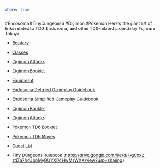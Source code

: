 ```yaml
---
share: true
---
```

#Endosoma #TinyDungeons6 #Digimon #Pokemon 
Here's the giant list of links related to TD6, Endosoma, and other TD6-related projects by Fujiwara Takuya
- [Bestiary](Bestiary.md#)

- [Classes](Classes.md#)

- [Digimon Attacks](Digimon%20Attacks.md#)

- [Digimon Booklet](Digimon%20Booklet.md#)

- [Equipment](Equipment.md#)

- [Endosoma Detailed Gameplay Guidebook](Endosoma%20Detailed%20Gameplay%20Guidebook.md#)

- [Endosoma Simplified Gameplay Guidebook](Endosoma%20Simplified%20Gameplay%20Guidebook.md#)

- [Digimon Booklet](Digimon%20Booklet.md#)

- [Digimon Attacks](Digimon%20Attacks.md#)

- [Pokemon TD6 Booklet](Pokemon%20TD6%20Booklet.md#)

- [Pokemon TD6 Moves](Pokemon%20TD6%20Moves.md#)

- [Quest List](Quest%20List.md#)

- Tiny Dungeons Rulebook (https://drive.google.com/file/d/1xg0bx2-zdZa7hcUbpMyGUYXD4HwMaWXA/view?usp=sharing)